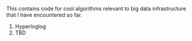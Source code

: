 This contains code for cool algorithms relevant to big data infrastructure that I have encountered so far. 

1. Hyperloglog
2. TBD
